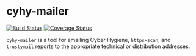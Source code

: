 # cyhy-mailer #

[![Build Status](https://travis-ci.org/jsf9k/cyhy-mailer.svg?branch=master)](https://travis-ci.org/jsf9k/cyhy-mailer)
[![Coverage Status](https://coveralls.io/repos/github/jsf9k/cyhy-mailer/badge.svg?branch=master)](https://coveralls.io/github/jsf9k/cyhy-mailer?branch=master)

`cyhy-mailer` is a tool for emailing Cyber Hygiene, `https-scan`, and
`trustymail` reports to the appropriate technical or distribution
addresses.

